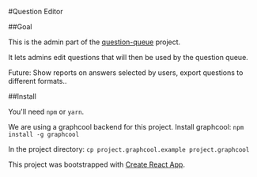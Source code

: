 #Question Editor

##Goal

This is the admin part of the [question-queue](https://github.com/SheCanCodeHQ/question-queue) project.

It lets admins edit questions that will then be used by the question queue.

Future: Show reports on answers selected by users, export questions to different formats..

##Install

You'll need `npm` or `yarn`.

We are using a graphcool backend for this project.
Install graphcool:
`npm install -g graphcool`

In the project directory:
`cp project.graphcool.example project.graphcool`



This project was bootstrapped with [Create React App](https://github.com/facebookincubator/create-react-app).
